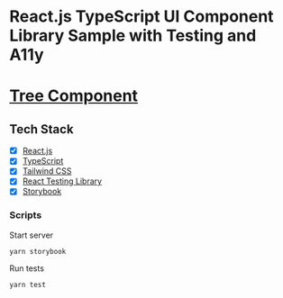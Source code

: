 # React.js TypeScript UI Component Library Sample with Testing and A11y

# [Tree Component](https://react-component-library-sample.netlify.app/iframe.html?id=tree--custom&viewMode=story)

## Tech Stack

- [x] [React.js](https://reactjs.org/)
- [x] [TypeScript](https://www.typescriptlang.org/)
- [x] [Tailwind CSS](https://tailwindcss.com/)
- [x] [React Testing Library](https://testing-library.com/docs/react-testing-library/intro/)
- [x] [Storybook](https://storybook.js.org/)

### Scripts

Start server

```
yarn storybook
```

Run tests

```
yarn test
```
